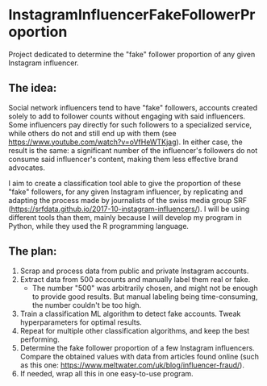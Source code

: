 # InstagramInfluencerFakeFollowerProportion
Project dedicated to determine the "fake" follower proportion of any given Instagram influencer.

## The idea:

Social network influencers tend to have "fake" followers, accounts created solely to add to follower counts without engaging with said influencers.
Some influencers pay directly for such followers to a specialized service, while others do not and still end up with them (see https://www.youtube.com/watch?v=oVfHeWTKjag).
In either case, the result is the same: a significant number of the influencer's followers do not consume said influencer's content, making them less effective brand advocates.

I aim to create a classification tool able to give the proportion of these "fake" followers, for any given Instagram influencer, by replicating and adapting the process made by journalists of the swiss media group SRF (https://srfdata.github.io/2017-10-instagram-influencers/).
I will be using different tools than them, mainly because I will develop my program in Python, while they used the R programming language.


## The plan:

1. Scrap and process data from public and private Instagram accounts.
2. Extract data from 500 accounts and manually label them real or fake.
   * The number "500" was arbitrarily chosen, and might not be enough to provide good results. But manual labeling being time-consuming, the number couldn't be too high.
3. Train a classification ML algorithm to detect fake accounts. Tweak hyperparameters for optimal results.
4. Repeat for multiple other classification algorithms, and keep the best performing.
5. Determine the fake follower proportion of a few Instagram influencers. Compare the obtained values with data from articles found online (such as this one: https://www.meltwater.com/uk/blog/influencer-fraud/).
6. If needed, wrap all this in one easy-to-use program.
